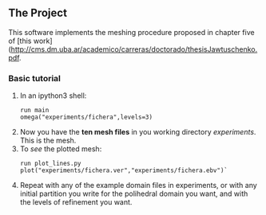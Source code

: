 ## The Project
This software implements the meshing procedure proposed in chapter five of [this work](http://cms.dm.uba.ar/academico/carreras/doctorado/thesisJawtuschenko.pdf.

### Basic tutorial
1. In an ipython3 shell:
   ```
   run main
   omega("experiments/fichera",levels=3)
   ```
2. Now you have the **ten mesh files** in you working directory _experiments_. This is the mesh.
3. To _see_ the plotted mesh:
   ```
   run plot_lines.py
   plot("experiments/fichera.ver","experiments/fichera.ebv")`
   ```
4. Repeat with any of the example domain files in experiments, or with any initial partition you write for the polihedral domain you want, and with the levels of refinement you want.

